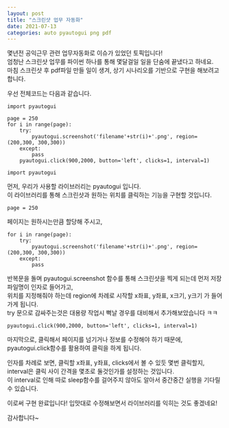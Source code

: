 ```yaml
---
layout: post
title: "스크린샷 업무 자동화"
date: 2021-07-13
categories: auto pyautogui png pdf
---  
```

몇년전 공익근무 관련 업무자동화로 이슈가 있었던 토픽입니다!   
엄청난 스크린샷 업무를 파이썬 하나를 통해 몇달걸일 일을 단숨에 끝냈다고 하네요.   
마침 스크린샷 후 pdf파일 만들 일이 생겨, 상기 시나리오를 기반으로 구현을 해보려고 합니다.   
   

   
우선 전체코드는 다음과 같습니다.      
   
```
import pyautogui

page = 250
for i in range(page):
    try:
        pyautogui.screenshot('filename'+str(i)+'.png', region=(200,300, 300,300))
    except:
        pass
    pyautogui.click(900,2000, button='left', clicks=1, interval=1)
```
```
import pyautogui
```
먼저, 우리가 사용할 라이브러리는 pyautogui 입니다.   
이 라이브러리를 통해 스크린샷과 원하는 위치를 클릭하는 기능을 구현할 것입니다.   
  
  
```
page = 250
```
페이지는 원하시는만큼 할당해 주시고, 

```
for i in range(page):
    try:
        pyautogui.screenshot('filename'+str(i)+'.png', region=(200,300, 300,300))
    except:
        pass
```
반복문을 돌며 pyautogui.screenshot 함수를 통해 스크린샷을 찍게 되는데 먼저 저장 파일명이 인자로 들어가고,   
위치를 지정해줘야 하는데 region에 차례로 시작할 x좌표, y좌표, x크기, y크기 가 들어가게 됩니다.   
try 문으로 감싸주는것은 대용량 작업시 뻑날 경우를 대비해서 추가해보았습니다 ㅋㅋ   
   
```
pyautogui.click(900,2000, button='left', clicks=1, interval=1)
```
마지막으로, 클릭해서 페이지를 넘기거나 정보를 수정해야 하기 때문에, pyautogui.click함수를 활용하여 클릭을 하게 됩니다. 


 인자를 차례로 보면, 클릭할 x좌표, y좌표, clicks에서 볼 수 있듯 몇번 클릭할지, interval은 클릭 사이 간격을 몇초로 둘것인가를 설정하는 것입니다.    
이 interval로 인해 따로 sleep함수를 걸어주지 않아도 알아서 중간중간 실행을 기다릴 수 있습니다.   
   
   
이로써 구현 완료입니다! 입맛대로 수정해보면서 라이브러리를 익히는 것도 좋겠네요!
   
감사합니다~  
